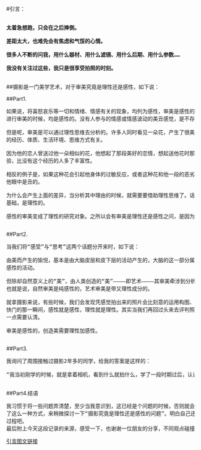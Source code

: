#引言：

<pre>

<b>太着急想跑，只会在之后摔倒。

差距太大，也难免会有焦虑和气馁的心情。

很多人不断的问我，用什么器材、用什么滤镜、用什么后期、用什么参数……

我没有关注过这些，我只是很享受拍照的时刻。 </b>

</pre>

##摄影是一门美学艺术，对于审美究竟是理性还是感性，如下说：

##Part1.

<pre>
如果说，将喜怒哀乐等一切和情绪、情感有关的现象，均列为感性，审美是感性的。不管我具有何种理性认知和理性思维习惯，当我
进行审美的时候，均是感性的。没有人参与的情感或情感波动的美丑感觉，是不存在的。

但是呢，审美是可以通过理性思维去分析的。许多人同时看见一朵花，产生了很美、较美、美的感觉，或者还有丰富的联想，这和他
的经历、体质、生活环境、思维方式有关。

因为他的恋人曾送过他一朵相似的花，他想起了那段美好的恋情，想起送他花时那天的蓝天白云，还有路口的小桥流水，他的审美体
验，比没有这个经历的人多了丰富性。

相反的例子是，如果这种花会引起他身体的过敏反应，或者这种花和他一段的恶劣记忆有关，他见到这朵花产生了恐惧感，这朵花在
他眼中是丑的。

为什么会产生上面的差异，当分析其中理由的时候，就需要要借助理性思维了。话句话说，当审美是门学问的时候，构建这门学问的
基础，是理性的。

感性的审美变成了理性的研究对象。之所以会有审美是理性还是感性之问，是因为我们常常将感受与思考这两个话题混为一谈。

</pre>

##Part2.

<pre>
当我们将“感受”与“思考”这两个话题分开来时，如下说：

由美而产生的愉悦，基本是由大脑皮层和皮下层的活动产生的，大脑的这一部分属于人类情感中枢，所以从生物意义上来讲，审美是
感性的活动。

但除却自然意义上的“美”，由人类创造的“美”————即艺术————其审美牵涉到分析、把握和欣赏其形式和意义，这就有了理性的部分。
也就是说，自然审美是纯感性的，艺术审美是带又理性成分的。

就拿摄影来说，有些时候，我们会发现凭感觉拍出来的照片会比刻意的运用构图、用光这些技法拍出来的照片要好很多。在拍摄按下
快门的那一瞬间，感性就是感性，理性就是理性。其实当我们再回过头来去评判照片的好与坏时，多多少少是用到了理性思维的，这
一点需要认清。

审美是感性的，创造美需要理性加感性。

</pre>

##Part3.
<pre>
我询问了周围接触过摄影2年多的同学，给我的答案是这样的：

“我当初刚学的时候，就是拿着相机，看到什么就拍什么，学了一段时期过后，认识到摄影一定先是感性，再到理性的这么一个过程吧。”

</pre>

##Part4.结语
<pre>
我习惯于将一些问题弄清楚，至少当我意识到，这已经是个问题的时候，否则就会一直惦记着~同时最近也在做主题阅读，于是就尝试
了这么一种方式，来稍微探讨一下“摄影究竟是理性还是感性的问题”。明白自己还是刚开始的小白时，还是先享受与周围人一起拍照的
过程吧。
最后附上今天这段记录的来源，感受一下，也谢谢一位朋友的分享，不同观点碰撞让我体会到了生活的某一部分的乐趣了。
</pre>
[引言图文链接](http://mp.weixin.qq.com/s?__biz=MjM5MDMyMTg0MQ==&mid=2664470184&idx=1&sn=de3d0a207d675e321fa717364aed5c6e&chksm=bd62ab768a152260101884d6823abf35de7c7d81461023ffd1779155457d6c14c54ecc99e9e4&mpshare=1&scene=23&srcid=1119VygE6zF0YnLGmKO3uNLu#rd)

